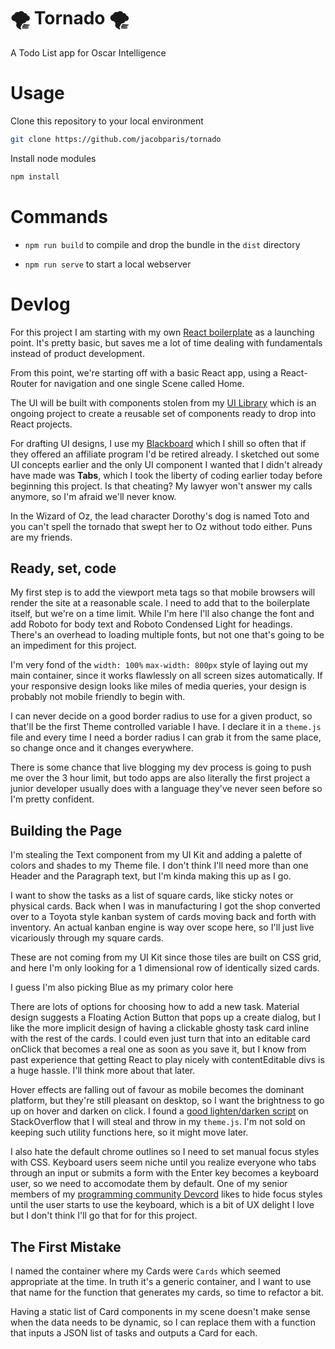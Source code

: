 # 🌪 Tornado 🌪
A Todo List app for Oscar Intelligence

# Usage

Clone this repository to your local environment

```sh
git clone https://github.com/jacobparis/tornado
```

Install node modules

```sh
npm install
```

# Commands

* `npm run build` to compile and drop the bundle in the `dist` directory

* `npm run serve` to start a local webserver 

# Devlog

For this project I am starting with my own [React boilerplate](https://github.com/JacobParis/react-boilerplate) as a launching point. It's pretty basic, but saves me a lot of time dealing with fundamentals instead of product development.

From this point, we're starting off with a basic React app, using a React-Router for navigation and one single Scene called Home. 

The UI will be built with components stolen from my [UI Library](https://jacobparis.com/ui/) which is an ongoing project to create a reusable set of components ready to drop into React projects. 

For drafting UI designs, I use my [Blackboard](https://writeonblackboard.com/) which I shill so often that if they offered an affiliate program I'd be retired already. I sketched out some UI concepts earlier and the only UI component I wanted that I didn't already have made was **Tabs**, which I took the liberty of coding earlier today before beginning this project. Is that cheating? My lawyer won't answer my calls anymore, so I'm afraid we'll never know.

In the Wizard of Oz, the lead character Dorothy's dog is named Toto and you can't spell the tornado that swept her to Oz without todo either. Puns are my friends.

## Ready, set, code

My first step is to add the viewport meta tags so that mobile browsers will render the site at a reasonable scale. I need to add that to the boilerplate itself, but we're on a time limit. While I'm here I'll also change the font and add Roboto for body text and Roboto Condensed Light for headings. There's an overhead to loading multiple fonts, but not one that's going to be an impediment for this project. 

I'm very fond of the `width: 100%` `max-width: 800px` style of laying out my main container, since it works flawlessly on all screen sizes automatically. If your responsive design looks like miles of media queries, your design is probably not mobile friendly to begin with. 

I can never decide on a good border radius to use for a given product, so that'll be the first Theme controlled variable I have. I declare it in a `theme.js` file and every time I need a border radius I can grab it from the same place, so change once and it changes everywhere. 

There is some chance that live blogging my dev process is going to push me over the 3 hour limit, but todo apps are also literally the first project a junior developer usually does with a language they've never seen before so I'm pretty confident.

## Building the Page

I'm stealing the Text component from my UI Kit and adding a palette of colors and shades to my Theme file. I don't think I'll need more than one Header and the Paragraph text, but I'm kinda making this up as I go. 

I want to show the tasks as a list of square cards, like sticky notes or physical cards. Back when I was in manufacturing I got the shop converted over to a Toyota style kanban system of cards moving back and forth with inventory. An actual kanban engine is way over scope here, so I'll just live vicariously through my square cards.

These are not coming from my UI Kit since those tiles are built on CSS grid, and here I'm only looking for a 1 dimensional row of identically sized cards.

I guess I'm also picking Blue as my primary color here

There are lots of options for choosing how to add a new task. Material design suggests a Floating Action Button that pops up a create dialog, but I like the more implicit design of having a clickable ghosty task card inline with the rest of the cards. I could even just turn that into an editable card onClick that becomes a real one as soon as you save it, but I know from past experience that getting React to play nicely with contentEditable divs is a huge hassle. I'll think more about that later.

Hover effects are falling out of favour as mobile becomes the dominant platform, but they're still pleasant on desktop, so I want the brightness to go up on hover and darken on click. I found a [good lighten/darken script](https://stackoverflow.com/questions/5560248/programmatically-lighten-or-darken-a-hex-color-or-rgb-and-blend-colors) on StackOverflow that I will steal and throw in my `theme.js`. I'm not sold on keeping such utility functions here, so it might move later. 

I also hate the default chrome outlines so I need to set manual focus styles with CSS. Keyboard users seem niche until you realize everyone who tabs through an input or submits a form with the Enter key becomes a keyboard user, so we need to accomodate them by default. One of my senior members of my [programming community Devcord](https://devcord.com/) likes to hide focus styles until the user starts to use the keyboard, which is a bit of UX delight I love but I don't think I'll go that for for this project.

## The First Mistake

I named the container where my Cards were `Cards` which seemed appropriate at the time. In truth it's a generic container, and I want to use that name for the function that generates my cards, so time to refactor a bit. 

Having a static list of Card components in my scene doesn't make sense when the data needs to be dynamic, so I can replace them with a function that inputs a JSON list of tasks and outputs a Card for each.

